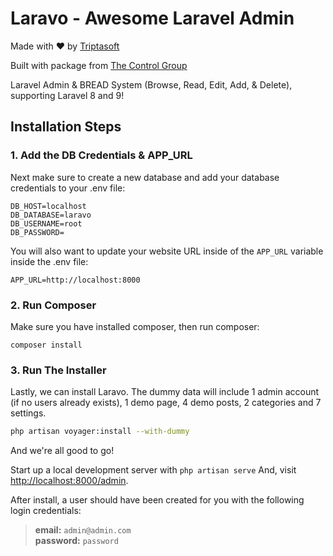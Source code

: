 # Laravo - Awesome Laravel Admin
Made with ❤️ by [Triptasoft](https://www.triptasoft.com)

Built with package from [The Control Group](https://www.thecontrolgroup.com)

Laravel Admin & BREAD System (Browse, Read, Edit, Add, & Delete), supporting Laravel 8 and 9!

## Installation Steps

### 1. Add the DB Credentials & APP_URL

Next make sure to create a new database and add your database credentials to your .env file:

```
DB_HOST=localhost
DB_DATABASE=laravo
DB_USERNAME=root
DB_PASSWORD=
```

You will also want to update your website URL inside of the `APP_URL` variable inside the .env file:

```
APP_URL=http://localhost:8000
```

### 2. Run Composer

Make sure you have installed composer, then run composer:

```
composer install
```

### 3. Run The Installer

Lastly, we can install Laravo.
The dummy data will include 1 admin account (if no users already exists), 1 demo page, 4 demo posts, 2 categories and 7 settings.

```bash
php artisan voyager:install --with-dummy
```

And we're all good to go!

Start up a local development server with `php artisan serve` And, visit [http://localhost:8000/admin](http://localhost:8000/admin).

After install, a user should have been created for you with the following login credentials:

>**email:** `admin@admin.com`   
>**password:** `password`

